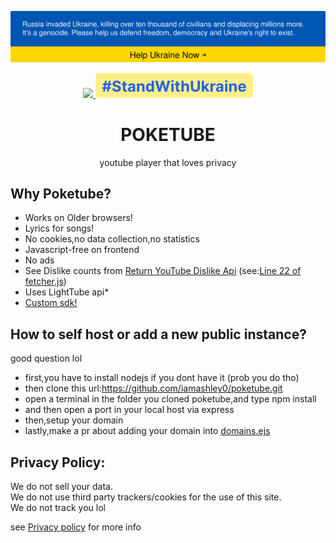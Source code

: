 [![SWUbanner](https://raw.githubusercontent.com/vshymanskyy/StandWithUkraine/main/banner2-direct.svg)](https://vshymanskyy.github.io/StandWithUkraine/)
<div align="center">
<a href="https://poketube.fun/watch?v=dQw4w9WgXcQ">
 <img src="https://user-images.githubusercontent.com/65588168/169103127-b03c27c0-0a2f-409d-9255-57f51ee08413.png" > </a>
 
  <img src="https://raw.githubusercontent.com/vshymanskyy/StandWithUkraine/main/badges/StandWithUkraine.svg">

 <h1> POKETUBE </h1>
 youtube player that loves privacy 
 <br>
 
</div>
 
## Why Poketube?
- Works on Older browsers!
- Lyrics for songs!
- No cookies,no data collection,no statistics
- Javascript-free on frontend
- No ads
- See Dislike counts from [Return YouTube Dislike Api](https://www.returnyoutubedislike.com/) (see:[Line 22 of fetcher.js](https://github.com/iamashley0/poketube/blob/main/src/fetcher.js#L22))
- Uses LightTube api*
- <a href="https://github.com/iamashley0/poketube/tree/main/sdk">Custom sdk!</a> 

 

## How to self host or add a new public instance?
good question lol

- first,you have to install nodejs if you dont have it (prob you do tho)
- then clone this url:https://github.com/iamashley0/poketube.git
- open a terminal in the folder you cloned poketube,and type npm install
- and then open a port in your local host via express 
- then,setup your domain
- lastly,make a pr about adding your domain into <a href="https://github.com/iamashley0/poketube/blob/main/html/domains.ejs">domains.ejs</a>

## Privacy Policy:
 We do not sell your data.<br>
 We do not use third party trackers/cookies for the use of this site. <br>
 We do not track you lol<br>
 
 see <a href="https://poketube.fun/privacy">Privacy policy</a> for more info
 
 
